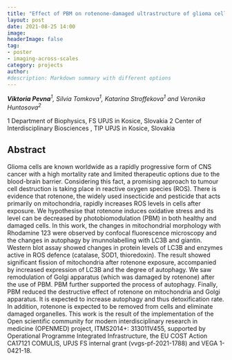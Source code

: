 ```yaml
---
title: "Effect of PBM on rotenone-damaged ultrastructure of glioma cells"
layout: post
date: 2021-08-25 14:00
image: 
headerImage: false
tag:
- poster
- imaging-across-scales
category: projects
author:
#description: Markdown summary with different options
---
```


_**Viktoria Pevna**<sup>1</sup>, Silvia Tomkova<sup>1</sup>, Katarina Stroffekova<sup>1</sup> and Veronika Huntosova<sup>2</sup>_

1 Department of Biophysics, FS UPJS in Kosice, Slovakia
2 Center of Interdisciplinary Biosciences , TIP UPJS in Kosice, Slovakia

## Abstract

Glioma cells are known worldwide as a rapidly progressive form of CNS cancer with a high mortality rate and limited therapeutic options due to the blood-brain barrier. Considering this fact, a promising approach to tumour cell destruction is taking place in reactive oxygen species (ROS). There is evidence that rotenone, the widely used insecticide and pesticide that acts primarily on mitochondria, rapidly increases ROS levels in cells after exposure. We hypothesise that rotenone induces oxidative stress and its level can be decreased by photobiomodulation (PBM) in both healthy and damaged cells. In this work, the changes in mitochondrial morphology with Rhodamine 123 were observed by confocal fluorescence microscopy and the changes in autophagy by imunnolabelling with LC3B and giantin. Western blot assay showed changes in protein levels of LC3B and enzymes active in ROS defence (catalase, SOD1, thioredoxin). The result showed significant fission of mitochondria after rotenone exposure, accompanied by increased expression of LC3B and the degree of autophagy. We saw remodulation of Golgi apparatus (which was damaged by rotenone) after the use of PBM. PBM further supported the process of autophagy. Finally, PBM reduced the destructive effect of rotenone on mitochondria and Golgi apparatus. It is expected to increase autophagy and thus detoxification rate. In addition, rotenone is expected to be removed from cells and eliminate damaged organelles. This work is the result of the implementation of the Open scientific community for modern interdisciplinary research in medicine (OPENMED) project, ITMS2014+: 313011V455, supported by Operational Programme Integrated Infrastructure, the EU COST Action CA17121 COMULIS, UPJS FS internal grant (vvgs-pf-2021-1788) and VEGA 1-0421-18.
